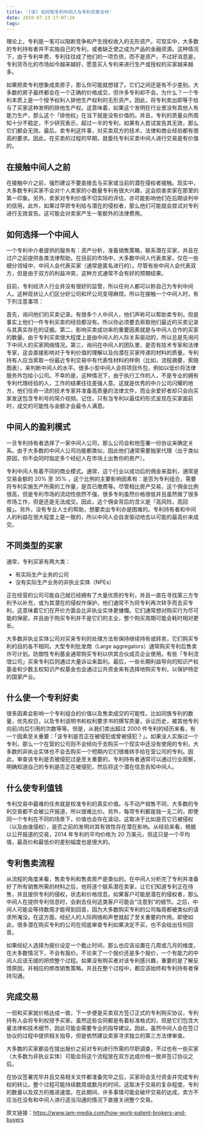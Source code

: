 ```yaml
---
title: '[译] 如何和专利中间人与专利买家合作'
date: 2019-07-23 17:07:24
tags:
---
```

理论上，专利是一笔可以阻断竞争和产生授权收入的无形资产。可现实中，大多数的专利持有者并不实施自己的专利，或者缺乏使之成为产品的金融资源。这种情况下，由于专利年费，专利往往成了他们的一项负债，而不是资产。不过好消息是，专利货币化的市场如今越来越好，愿意买入专利来进行生产或授权的买家越来越多。

如果把卖专利想象成卖房子，那么你可能就想错了。它们之间还是有不少差别。大多数的房子最终都会在一个正确的价格成交，但许多专利却不会。为什么？一个专利本质上是一个授予权利人排他生产权利的无形资产。因此，将专利卖出即等于给与了买家这种发明的排他生产权。这意味着，如果这个发明在行业里没有其他人有能力生产，那么这个「排他权」在当下就是没有价值的。并且，专利的质量众所周知十分不稳定，不少研究表示，超过一半的专利，如果有人尝试宣告其无效，那么它们都会无效。最后，卖专利这件事，对买卖双方的技术，法律和商业经验都有很高的要求。因此，在买卖的过程的早期，就委托专利买卖中间人进行交易是有价值的。

## 在接触中间人之前

在接触中介之前，强烈建议不要直接去与买家或当前的潜在侵权者接触。现实中，大多数专利买家不会对个人卖家的小数量专利有很大兴趣，这会损害卖家在那里的第一印象。另外，卖家对专利价值不切实际的评估，亦可能影响他们在后期谈判中的信用。此外，如果过早把专利给与潜在的侵权者，那么他们可能就会尝试对专利进行无效宣告。这可能会对卖家产生一笔额外的法律费用。

## 如何选择一个中间人

一个专利中介者提供的服务有：资产分析，准备销售策略，联系潜在买家，并且在过户之前提供各类法律帮助。在目前的市场中，大多数中间人代表卖家，仅在一些细分领域中，中间人会代表买家（通常是匿名进行的）。尽管有些中间人会代表双方，但是由于双方的利益冲突，这种方式通常不会有好的预期结果。

目前，专利经济人行业并没有很好的监管，所以任何人都可以称自己为专利中间人。这种现状让人们区分好公司和坏公司变得麻烦。所以在接触一个中间人时，有下列注意事项：

首先，询问他们的买卖记录。有很多个人中间人，他们声称可以帮助卖专利，但是事实上他们一件专利买卖的经验都没有。所以你必须要去索取他们最近的买卖记录与其真实存在的证据。第二，影响买卖成功率的重要因素就是与中间人合作的买家的数量。由于专利买卖很大程度上是由中间人的人际关系驱动的，所以总是先询问下中间人的买家网络情况。第三，询问在中间人的团队里，是否有技术专家和法律专家，这会直接影响对于专利价值的理解以及向潜在买家传递的材料的质量。专利持有人应当索取一份最近专利交易中有代表性材料的样例（比如，流程摘要，索赔图表），来判断中间人的水平。很多小型中间人会将项目外包，例如以低价将法律服务外包给小公司。不幸的是，这种情况下，由于执行工作的人，不是专业的拥有专利代理经验的人，工作的结果往往差强人意。这就是优秀的中介公司闪耀的地方，他们任命一流的技术专家并准备高质量的法律文件，而业余爱好者却只会向买家发送包含专利号的简介视频。记住，只有当专利以最佳的形式呈现在买家面前时，成交的可能性与金额才会最令人满意。

## 中间人的盈利模式

一旦专利持有者选择了一家中间人公司，那么公司会和他签署一份协议来确定关系。由于大多数的中间人公司功能都类似，因此他们通常需要独家代理（出于类似原因，你不会同时指定多个经纪人在市场上出售你的房产）。

专利中间人有着不同的商业模式。通常，这个行业以成功后的佣金来盈利，通常是交易金额的 20% 至 35% ，这个比例的主要影响因素有：是否为专利组合，需要将专利实施生产所需的工作量，是否已缴费等。尽管相比房产交易，这个佣金比例很高，但是专利市场的流动性依然不强，很多专利虽然价格很低并且虽然做了很多市场工作，但是还是无法成交。因此，这个佣金背后的含义是「高风险，高回报」。另外，没有专业人士的帮助，想要卖出专利亦是困难的。专利持有者和中间人的利益在很大程度上是一致的，所以中间人会自发驱动地去以可能的最高价来成交。

## 不同类型的买家
通常，专利买家有两大类：
- 有实际生产业务的公司
- 没有实际生产业务的非执业实体（NPEs）

正在经营的公司可能自己就已经拥有了大量优质的专利，并且一直在寻找第三方专利予以补充，或为其潜在的侵权作保护。他们通常不为将专利再次转手而去买专利，这意味着它们在开价方面会比非执业实体更慷慨。它们通常想对购买行为尽可能的保密，并且由于购买专利并不是它们的主业，整个购买周期可能会耗时相对更长。

大多数非执业实体公司对买来专利的处理方法有保持继续持有或转卖，它们购买专利的目的各不相同。大型专利批发商（Large aggregators）通常购买专利后售卖许可计划。防御性专利基金通常购买专利以供其合伙成员企业使用。有些「专利流氓公司」买来专利后则通过大量诉讼来盈利。最后，一些长期利益导向的知识产权基金和少数主权知识产权基金也会通过公共资金来有选择地购买专利，以保护特定的国家产业。


## 什么使一个专利好卖

很多因素会影响一个专利组合的价值以及售卖成交的可能性，比如同族专利的数量，优先权日，以及专利说明书和权利要求书的撰写质量，诉讼历史，被其他专利向前/向后引用的次数等等。但是，从我们卖出超过 2000 件专利的经历来看，有一个因素至关重要：「该专利是否正在被侵犯或曾被侵犯？」。如果没人实施过一个专利，那么一个在营的公司则不会倾向于去购买一个现实中还没有使用的专利，大多数的非执业实体也不会去购买一个短期内它们很难转手给在营公司的专利。因此，审查该专利是否被侵犯过是至关重要的，专利持有者通常可以通过行业观察，明确知道自己的专利是否正在被侵犯，然后将这个潜在信息告知中间人。

## 什么使专利值钱

专利交易中最难的任务就是校准专利的真实价值。与不动产销售不同，大多数的专利交易都不会被公开报道，所以很难比价。另外，每项专利都是独一无二的，即使同一个专利在不同的场景下，价值也会存在波动，这取决于比如是否它已被侵权（以及由谁侵权），是否之前的发明对其有效性存在潜在影响。从经验来看，根据以公开报道的交易，2014 年专利的平均价格为 20 万美元，但这只是一个平均值，最高价和最低价的差别幅度也是很大的。

## 专利售卖流程

从流程的角度来看，售卖专利和售卖房产是类似的。在中间人分析完了专利并准备好了所有销售所需的材料之后，他将逐个联系潜在卖家，让它们知道专利正在待售，并且提供专利的侵权，状态和价格信息。如果客户可能是潜在的侵权者，那么中间人在提供专利信息时，会剥去任何这类客户可能会“注意到”的细节。之后，中间人可能会等待数周才能得到回音，因为大多数购买专利的公司每周都被类似的请求所淹没。在这方面，经纪人的人际网络和声誉就起了至关重要的作用。即使如此，很多潜在购买专利的公司在彻底审查专利如果决定不买，也不会给出任何回音。

如果经纪人选择为报价设定一个截止时间，那么也应该设置在几周或几月的维度，在大多数情况下，不会有报价。不论来了一个报价还是多个报价，一个有能力的中间人应该无缝的把控整个过程。如果没有购买者对该专利感兴趣，重要的是了解反馈原因，并相应的修改销售策略。并且在整个过程中，都应该始终和专利持有者保持沟通。

## 完成交易

一但和买家就价格达成一致，下一步便是买卖双方签订正式的专利购买协议，专利持有人会将专利权授予买家。虽然这些合同都是有着标准格式的，但是它们包含大量法律和技术细节，因此可能会需要专业的指导建议。因此，虽然中间人会在签订协议的过程中提供相关指导，但是依然建议卖家寻求独立的第三方法律审查。

大多数的买家都会在提出报价之前对专利进行所需的尽职调查，不过也有一些买家（大多数为非执业实体）可能会将这个流程放在双方达成价格一致并签订协议之后。

在协议签署完毕并且交易相关文件都准备完毕之后，买家将会支付资金并完成专利权的转让。整个过程可能持续数周或数月的时间，这取决于交易的复杂程度，专利的数量以及双方的推进速度。在此期间，许多事情可能会破坏交易的达成，卖方不应当在没有和中间人进行适当沟通的情况下直接关闭整个交易。

原文链接：https://www.iam-media.com/how-work-patent-brokers-and-buyers
